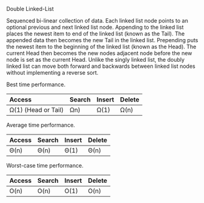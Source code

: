 Double Linked-List

Sequenced bi-linear collection of data. Each linked list node points to an optional previous and next linked list node. Appending to the linked list places the newest item to end of the linked list (known as the Tail). The appended data then becomes the new Tail in the linked list. Prepending puts the newest item to the beginning of the linked list (known as the Head). The current Head then becomes the new nodes adjacent node before the new node is set as the current Head. Unlike the singly linked list, the doubly linked list can move both forward and backwards between linked list nodes without implementing a reverse sort.

Best time performance.

| Access              | Search | Insert  | Delete  |
| :---                | :---   | :---    | :---    |
| Ω(1) (Head or Tail) | Ωn)    | Ω(1)    | Ω(n)    |

Average time performance.

| Access    | Search    | Insert    | Delete    |
| :---      | :---      | :---      | :---      |
| Θ(n)      | Θ(n)      | Θ(1)      | Θ(n)      |

Worst-case time performance.

| Access   | Search    | Insert    | Delete    |
| :---     | :---      | :---      | :---      |
| O(n)     | O(n)      | O(1)      | O(n)      |